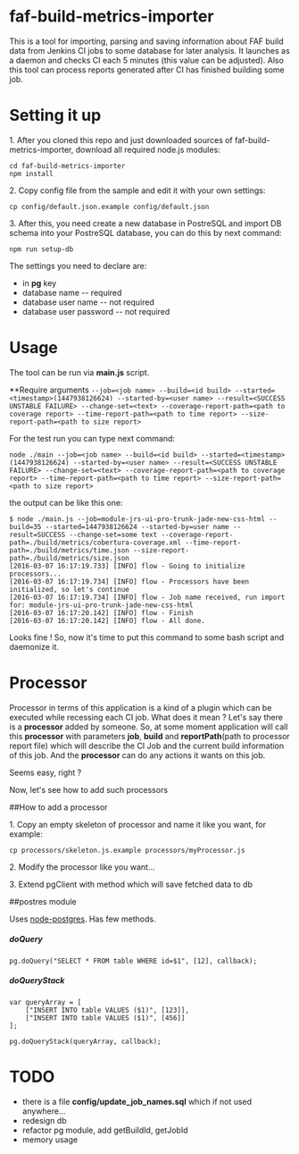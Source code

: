 faf-build-metrics-importer
=======
This is a tool for importing, parsing and saving information about FAF build data from Jenkins CI jobs to some database for later analysis. It launches as a daemon and checks CI each 5 minutes (this value can be adjusted). Also this tool can process reports generated after CI has finished building some job.

Setting it up
=======

1\. After you cloned this repo and just downloaded sources of faf-build-metrics-importer, download all required node.js modules:
```
cd faf-build-metrics-importer
npm install
```

2\. Copy config file  from the sample and edit it with your own settings:
```
cp config/default.json.example config/default.json
```

3\. After this, you need create a new database in PostreSQL and import DB schema into your PostreSQL database, you can do this by next command:
```
npm run setup-db
```


The settings you need to declare are:
 * in **pg** key
  * database name -- required
  * database user name -- not required
  * database user password -- not required

Usage
=======

The tool can be run via **main.js** script.

**Require arguments `--job=<job name> --build=<id build> --started=<timestamp>(1447938126624) --started-by=<user name> --result=<SUCCESS UNSTABLE FAILURE> --change-set=<text> --coverage-report-path=<path to coverage report> --time-report-path=<path to time report> --size-report-path=<path to size report>` 

For the test run you can type next command:
```
node ./main --job=<job name> --build=<id build> --started=<timestamp>(1447938126624) --started-by=<user name> --result=<SUCCESS UNSTABLE FAILURE> --change-set=<text> --coverage-report-path=<path to coverage report> --time-report-path=<path to time report> --size-report-path=<path to size report>
```
the output can be like this one:
```
$ node ./main.js --job=module-jrs-ui-pro-trunk-jade-new-css-html --build=35 --started=1447938126624 --started-by=user name --result=SUCCESS --change-set=some text --coverage-report-path=./build/metrics/cobertura-coverage.xml --time-report-path=./build/metrics/time.json --size-report-path=./build/metrics/size.json
[2016-03-07 16:17:19.733] [INFO] flow - Going to initialize processors...
[2016-03-07 16:17:19.734] [INFO] flow - Processors have been initialized, so let's continue
[2016-03-07 16:17:19.734] [INFO] flow - Job name received, run import for: module-jrs-ui-pro-trunk-jade-new-css-html
[2016-03-07 16:17:20.142] [INFO] flow - Finish
[2016-03-07 16:17:20.142] [INFO] flow - All done.
```
Looks fine ! So, now it's time to put this command to some bash script and daemonize it.

Processor
==================
Processor in terms of this application is a kind of a plugin which can be executed while recessing each CI job.
What does it mean ? Let's say there is a **processor** added by someone.
So, at some moment application will call this **processor** with parameters **job**, **build** and **reportPath**(path to processor report file) which will describe the
CI Job and the current build information of this job.
And the **processor** can do any actions it wants on this job.

Seems easy, right ?

Now, let's see how to add such processors

##How to add a processor

1\. Copy an empty skeleton of processor and name it like you want, for example:
```
cp processors/skeleton.js.example processors/myProcessor.js
```

2\. Modify the processor like you want...

3\. Extend pgClient with method which will save fetched data to db


##postres module

Uses [node-postgres](https://github.com/brianc/node-postgres/wiki/Client#paramaterized-query-with-optional-callback-supplied). Has few methods.

##### doQuery
```
pg.doQuery("SELECT * FROM table WHERE id=$1", [12], callback);
```
##### doQueryStack
```
var queryArray = [
    ["INSERT INTO table VALUES ($1)", [123]],
    ["INSERT INTO table VALUES ($1)", [456]]
];

pg.doQueryStack(queryArray, callback);
```

TODO
=============
- there is a file **config/update_job_names.sql** which if not used anywhere...
- redesign db
- refactor pg module, add getBuildId, getJobId
- memory usage